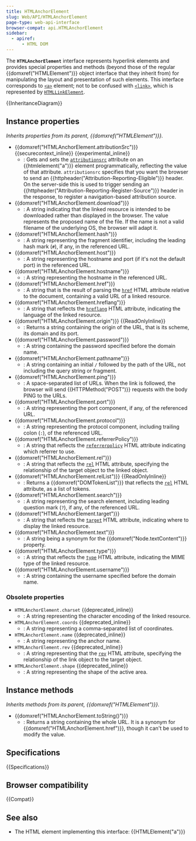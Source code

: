 ```yaml
---
title: HTMLAnchorElement
slug: Web/API/HTMLAnchorElement
page-type: web-api-interface
browser-compat: api.HTMLAnchorElement
sidebar:
  - apiref:
      - HTML DOM
---
```


The **`HTMLAnchorElement`** interface represents hyperlink elements and provides special properties and methods (beyond those of the regular {{domxref("HTMLElement")}} object interface that they inherit from) for manipulating the layout and presentation of such elements. This interface corresponds to [`<a>`](/en-US/docs/Web/HTML/Reference/Elements/a) element; not to be confused with [`<link>`](/en-US/docs/Web/HTML/Reference/Elements/link), which is represented by [`HTMLLinkElement`](/en-US/docs/Web/API/HTMLLinkElement).

{{InheritanceDiagram}}

## Instance properties

_Inherits properties from its parent, {{domxref("HTMLElement")}}._

- {{domxref("HTMLAnchorElement.attributionSrc")}} {{securecontext_inline}} {{experimental_inline}}
  - : Gets and sets the [`attributionsrc`](/en-US/docs/Web/HTML/Reference/Elements/a#attributionsrc) attribute on an {{htmlelement("a")}} element programmatically, reflecting the value of that attribute. `attributionsrc` specifies that you want the browser to send an {{httpheader("Attribution-Reporting-Eligible")}} header. On the server-side this is used to trigger sending an {{httpheader("Attribution-Reporting-Register-Source")}} header in the response, to register a navigation-based attribution source.
- {{domxref("HTMLAnchorElement.download")}}
  - : A string indicating that the linked resource is intended to be downloaded rather than displayed in the browser. The value represents the proposed name of the file. If the name is not a valid filename of the underlying OS, the browser will adapt it.
- {{domxref("HTMLAnchorElement.hash")}}
  - : A string representing the fragment identifier, including the leading hash mark (`#`), if any, in the referenced URL.
- {{domxref("HTMLAnchorElement.host")}}
  - : A string representing the hostname and port (if it's not the default port) in the referenced URL.
- {{domxref("HTMLAnchorElement.hostname")}}
  - : A string representing the hostname in the referenced URL.
- {{domxref("HTMLAnchorElement.href")}}
  - : A string that is the result of parsing the [`href`](/en-US/docs/Web/HTML/Reference/Elements/a#href) HTML attribute relative to the document, containing a valid URL of a linked resource.
- {{domxref("HTMLAnchorElement.hreflang")}}
  - : A string that reflects the [`hreflang`](/en-US/docs/Web/HTML/Reference/Elements/a#hreflang) HTML attribute, indicating the language of the linked resource.
- {{domxref("HTMLAnchorElement.origin")}} {{ReadOnlyInline}}
  - : Returns a string containing the origin of the URL, that is its scheme, its domain and its port.
- {{domxref("HTMLAnchorElement.password")}}
  - : A string containing the password specified before the domain name.
- {{domxref("HTMLAnchorElement.pathname")}}
  - : A string containing an initial `/` followed by the path of the URL, not including the query string or fragment.
- {{domxref("HTMLAnchorElement.ping")}}
  - : A space-separated list of URLs. When the link is followed, the browser will send {{HTTPMethod("POST")}} requests with the body PING to the URLs.
- {{domxref("HTMLAnchorElement.port")}}
  - : A string representing the port component, if any, of the referenced URL.
- {{domxref("HTMLAnchorElement.protocol")}}
  - : A string representing the protocol component, including trailing colon (`:`), of the referenced URL.
- {{domxref("HTMLAnchorElement.referrerPolicy")}}
  - : A string that reflects the [`referrerpolicy`](/en-US/docs/Web/HTML/Reference/Elements/a#referrerpolicy) HTML attribute indicating which referrer to use.
- {{domxref("HTMLAnchorElement.rel")}}
  - : A string that reflects the [`rel`](/en-US/docs/Web/HTML/Reference/Elements/a#rel) HTML attribute, specifying the relationship of the target object to the linked object.
- {{domxref("HTMLAnchorElement.relList")}} {{ReadOnlyInline}}
  - : Returns a {{domxref("DOMTokenList")}} that reflects the [`rel`](/en-US/docs/Web/HTML/Reference/Elements/a#rel) HTML attribute, as a list of tokens.
- {{domxref("HTMLAnchorElement.search")}}
  - : A string representing the search element, including leading question mark (`?`), if any, of the referenced URL.
- {{domxref("HTMLAnchorElement.target")}}
  - : A string that reflects the [`target`](/en-US/docs/Web/HTML/Reference/Elements/a#target) HTML attribute, indicating where to display the linked resource.
- {{domxref("HTMLAnchorElement.text")}}
  - : A string being a synonym for the {{domxref("Node.textContent")}} property.
- {{domxref("HTMLAnchorElement.type")}}
  - : A string that reflects the [`type`](/en-US/docs/Web/HTML/Reference/Elements/a#type) HTML attribute, indicating the MIME type of the linked resource.
- {{domxref("HTMLAnchorElement.username")}}
  - : A string containing the username specified before the domain name.

### Obsolete properties

- `HTMLAnchorElement.charset` {{deprecated_inline}}
  - : A string representing the character encoding of the linked resource.
- `HTMLAnchorElement.coords` {{deprecated_inline}}
  - : A string representing a comma-separated list of coordinates.
- `HTMLAnchorElement.name` {{deprecated_inline}}
  - : A string representing the anchor name.
- `HTMLAnchorElement.rev` {{deprecated_inline}}
  - : A string representing that the [`rev`](/en-US/docs/Web/HTML/Reference/Elements/a#rev) HTML attribute, specifying the relationship of the link object to the target object.
- `HTMLAnchorElement.shape` {{deprecated_inline}}
  - : A string representing the shape of the active area.

## Instance methods

_Inherits methods from its parent, {{domxref("HTMLElement")}}._

- {{domxref("HTMLAnchorElement.toString()")}}
  - : Returns a string containing the whole URL. It is a synonym for {{domxref("HTMLAnchorElement.href")}}, though it can't be used to modify the value.

## Specifications

{{Specifications}}

## Browser compatibility

{{Compat}}

## See also

- The HTML element implementing this interface: {{HTMLElement("a")}}

